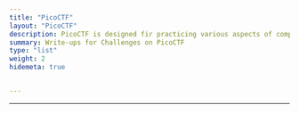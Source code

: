 ```yaml
---
title: "PicoCTF"
layout: "PicoCTF"
description: PicoCTF is designed fir practicing various aspects of computer security, such as web exploitation, cryptography, reverse engineering, and more. It provides challenges of varying difficulty levels that require participants to use critical thinking, problem-solving, and technical skills to solve them.
summary: Write-ups for Challenges on PicoCTF
type: "list"
weight: 2
hidemeta: true


---
```


---
